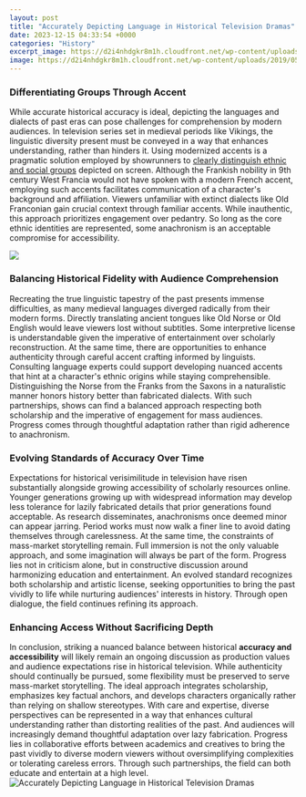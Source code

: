 ```yaml
---
layout: post
title: "Accurately Depicting Language in Historical Television Dramas"
date: 2023-12-15 04:33:54 +0000
categories: "History"
excerpt_image: https://d2i4nhdgkr8m1h.cloudfront.net/wp-content/uploads/2019/05/31054229/historicals1.jpg
image: https://d2i4nhdgkr8m1h.cloudfront.net/wp-content/uploads/2019/05/31054229/historicals1.jpg
---
```


### Differentiating Groups Through Accent 
While accurate historical accuracy is ideal, depicting the languages and dialects of past eras can pose challenges for comprehension by modern audiences. In television series set in medieval periods like Vikings, the linguistic diversity present must be conveyed in a way that enhances understanding, rather than hinders it. Using modernized accents is a pragmatic solution employed by showrunners to [clearly distinguish ethnic and social groups](https://jnewshub.github.io/2023-12-10-is-atlanta-georgia-worth-visiting/) depicted on screen.
Although the Frankish nobility in 9th century West Francia would not have spoken with a modern French accent, employing such accents facilitates communication of a character's background and affiliation. Viewers unfamiliar with extinct dialects like Old Franconian gain crucial context through familiar accents. While inauthentic, this approach prioritizes engagement over pedantry. So long as the core ethnic identities are represented, some anachronism is an acceptable compromise for accessibility.

![](https://static1.srcdn.com/wordpress/wp-content/uploads/2020/09/pjimage-3-5.jpg)
### Balancing Historical Fidelity with Audience Comprehension
Recreating the true linguistic tapestry of the past presents immense difficulties, as many medieval languages diverged radically from their modern forms. Directly translating ancient tongues like Old Norse or Old English would leave viewers lost without subtitles. Some interpretive license is understandable given the imperative of entertainment over scholarly reconstruction. At the same time, there are opportunities to enhance authenticity through careful accent crafting informed by linguists. 
Consulting language experts could support developing nuanced accents that hint at a character's ethnic origins while staying comprehensible. Distinguishing the Norse from the Franks from the Saxons in a naturalistic manner honors history better than fabricated dialects. With such partnerships, shows can find a balanced approach respecting both scholarship and the imperative of engagement for mass audiences. Progress comes through thoughtful adaptation rather than rigid adherence to anachronism.
### Evolving Standards of Accuracy Over Time        
Expectations for historical verisimilitude in television have risen substantially alongside growing accessibility of scholarly resources online. Younger generations growing up with widespread information may develop less tolerance for lazily fabricated details that prior generations found acceptable. As research disseminates, anachronisms once deemed minor can appear jarring. Period works must now walk a finer line to avoid dating themselves through carelessness.
At the same time, the constraints of mass-market storytelling remain. Full immersion is not the only valuable approach, and some imagination will always be part of the form. Progress lies not in criticism alone, but in constructive discussion around harmonizing education and entertainment. An evolved standard recognizes both scholarship and artistic license, seeking opportunities to bring the past vividly to life while nurturing audiences' interests in history. Through open dialogue, the field continues refining its approach.
### Enhancing Access Without Sacrificing Depth  
In conclusion, striking a nuanced balance between historical **accuracy and accessibility** will likely remain an ongoing discussion as production values and audience expectations rise in historical television. While authenticity should continually be pursued, some flexibility must be preserved to serve mass-market storytelling. The ideal approach integrates scholarship, emphasizes key factual anchors, and develops characters organically rather than relying on shallow stereotypes. 
With care and expertise, diverse perspectives can be represented in a way that enhances cultural understanding rather than distorting realities of the past. And audiences will increasingly demand thoughtful adaptation over lazy fabrication. Progress lies in collaborative efforts between academics and creatives to bring the past vividly to diverse modern viewers without oversimplifying complexities or tolerating careless errors. Through such partnerships, the field can both educate and entertain at a high level.
![Accurately Depicting Language in Historical Television Dramas](https://d2i4nhdgkr8m1h.cloudfront.net/wp-content/uploads/2019/05/31054229/historicals1.jpg)